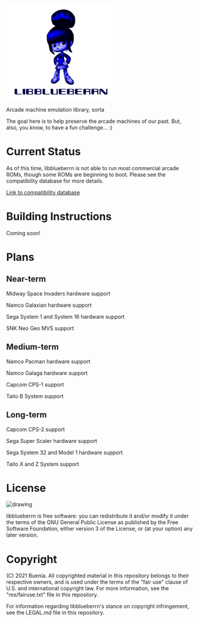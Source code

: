 <img src="https://github.com/Buenia0/libblueberrn/blob/main/res/logo.png" alt="drawing" width="300"/>

Arcade machine emulation library, sorta

The goal here is to help preserve the arcade machines of our past. But, also, you know, to have a fun challenge... :)

# Current Status

As of this time, libblueberrn is not able to run most commercial arcade ROMs, though some ROMs are beginning to boot. Please see the compatibility database for more details.

[Link to compatibility database](https://github.com/Buenia0/libblueberrn-compatibility)

# Building Instructions

Coming soon!

# Plans

## Near-term

Midway Space Invaders hardware support

Namco Galaxian hardware support

Sega System 1 and System 16 hardware support

SNK Neo Geo MVS support


## Medium-term

Namco Pacman hardware support

Namco Galaga hardware support

Capcom CPS-1 support

Taito B System support


## Long-term

Capcom CPS-2 support

Sega Super Scaler hardware support

Sega System 32 and Model 1 hardware support

Taito X and Z System support


# License

<img src="https://www.gnu.org/graphics/gplv3-127x51.png" alt="drawing" width="150"/>

libblueberrn is free software: you can redistribute it and/or modify it under the terms of the GNU General Public License as published by the Free Software Foundation, either version 3 of the License, or (at your option) any later version.

# Copyright

(C) 2021 Buenia. All copyrighted material in this repository belongs to their respective owners, and is used under the terms of the "fair use" clause of U.S. and international copyright law. For more information, see the "res/fairuse.txt" file in this repository.

For information regarding libblueberrn's stance on copyright infringement, see the LEGAL.md file in this repository.
